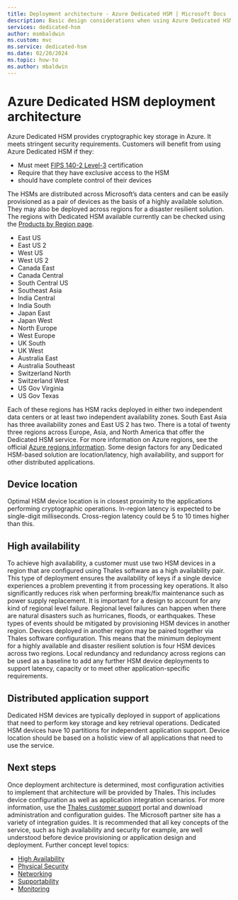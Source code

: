 ```yaml
---
title: Deployment architecture - Azure Dedicated HSM | Microsoft Docs
description: Basic design considerations when using Azure Dedicated HSM as part of an application architecture
services: dedicated-hsm
author: msmbaldwin
ms.custom: mvc
ms.service: dedicated-hsm
ms.date: 02/20/2024
ms.topic: how-to
ms.author: mbaldwin
---
```


# Azure Dedicated HSM deployment architecture

Azure Dedicated HSM provides cryptographic key storage in Azure. It meets stringent security requirements. Customers will benefit from using Azure Dedicated HSM if they:

* Must meet [FIPS 140-2 Level-3](https://csrc.nist.gov/publications/detail/fips/140/2/final) certification
* Require that they have exclusive access to the HSM
* should have complete control of their devices

The HSMs are distributed across Microsoft’s data centers and can be easily provisioned as a pair of devices as the basis of a highly available solution. They may also be deployed across regions for a disaster resilient solution. The regions with Dedicated HSM available currently can be checked using the [Products by Region page](https://azure.microsoft.com/global-infrastructure/services/?products=azure-dedicated-hsm). 

* East US
* East US 2
* West US
* West US 2
* Canada East
* Canada Central
* South Central US
* Southeast Asia
* India Central
* India South
* Japan East
* Japan West
* North Europe
* West Europe
* UK South
* UK West
* Australia East
* Australia Southeast
* Switzerland North
* Switzerland West
* US Gov Virginia
* US Gov Texas

Each of these regions has HSM racks deployed in either two independent data centers or at least two independent availability zones. South East Asia has three availability zones and East US 2 has two. There is a total of twenty three regions across Europe, Asia, and North America that offer the Dedicated HSM service. For more information on Azure regions, see the official  [Azure regions information](https://azure.microsoft.com/global-infrastructure/regions/).
Some design factors for any Dedicated HSM-based solution are location/latency, high availability, and support for other distributed applications.

## Device location

Optimal HSM device location is in closest proximity to the applications performing cryptographic operations. In-region latency is expected to be single-digit milliseconds. Cross-region latency could be 5 to 10 times higher than this.

## High availability

To achieve high availability, a customer must use two HSM devices in a region that are configured using Thales software as a high availability pair. This type of deployment ensures the availability of keys if a single device experiences a problem preventing it from processing key operations. It also significantly reduces risk when performing break/fix maintenance such as power supply replacement. It is important for a design to account for any kind of regional level failure. Regional level failures can happen when there are natural disasters such as hurricanes, floods, or earthquakes. These types of events should be mitigated by provisioning HSM devices in another region. Devices deployed in another region may be paired together via Thales software configuration. This means that the minimum deployment for a highly available and disaster resilient solution is four HSM devices across two regions. Local redundancy and redundancy across regions can be used as a baseline to add any further HSM device deployments to support latency, capacity or to meet other application-specific requirements.

## Distributed application support

Dedicated HSM devices are typically deployed in support of applications that need to perform key storage and key retrieval operations. Dedicated HSM devices have 10 partitions for independent application support. Device location should be based on a holistic view of all applications that need to use the service.

## Next steps

Once deployment architecture is determined, most configuration activities to implement that architecture will be provided by Thales. This includes device configuration as well as application integration scenarios. For more information, use the [Thales customer support](https://supportportal.thalesgroup.com/csm) portal and download administration and configuration guides. The Microsoft partner site has a variety of integration guides.
It is recommended that all key concepts of the service, such as high availability and security for example, are well understood before device provisioning or application design and deployment.
Further concept level topics:

* [High Availability](high-availability.md)
* [Physical Security](physical-security.md)
* [Networking](networking.md)
* [Supportability](supportability.md)
* [Monitoring](monitoring.md)
